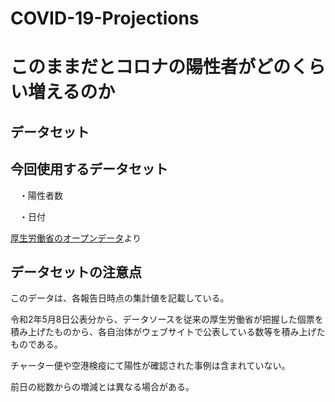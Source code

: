 
# COVID-19-Projections
# このままだとコロナの陽性者がどのくらい増えるのか
## データセット
## 今回使用するデータセット
　・陽性者数
 
　・日付
 
 [厚生労働省のオープンデータ](https://www.mhlw.go.jp/stf/covid-19/open-data.html)より
 
 ## データセットの注意点
このデータは、各報告日時点の集計値を記載している。

令和2年5月8日公表分から、データソースを従来の厚生労働省が把握した個票を積み上げたものから、各自治体がウェブサイトで公表している数等を積み上げたものである。

チャーター便や空港検疫にて陽性が確認された事例は含まれていない。

前日の総数からの増減とは異なる場合がある。



